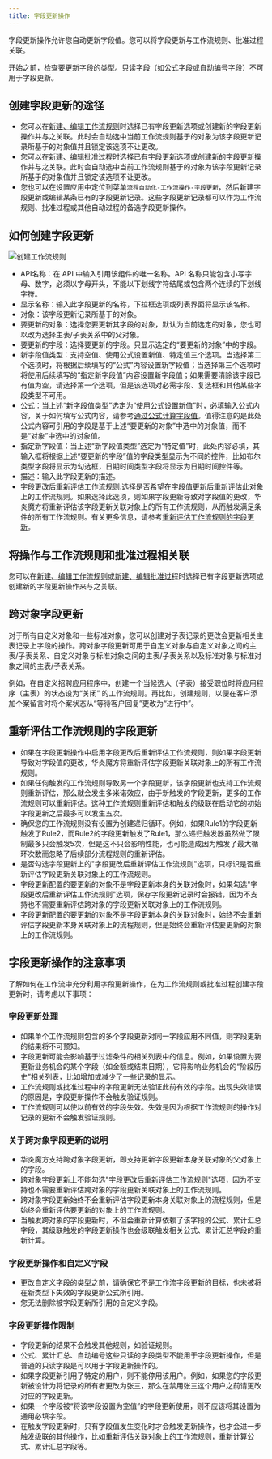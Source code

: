 ```yaml
---
title: 字段更新操作
---
```


字段更新操作允许您自动更新字段值。您可以将字段更新与工作流规则、批准过程关联。

开始之前，检查要更新字段的类型。只读字段（如公式字段或自动编号字段）不可用于字段更新。

## 创建字段更新的途径

- 您可以在[新建、编辑工作流规则](/help/auto_workflow/create)时选择已有字段更新选项或创建新的字段更新操作并与之关联。此时会自动选中当前工作流规则基于的对象为该字段更新记录所基于的对象值并且锁定该选项不让更改。
- 您可以在[新建、编辑批准过程](/help/approval/create)时选择已有字段更新选项或创建新的字段更新操作并与之关联。此时会自动选中当前工作流规则基于的对象为该字段更新记录所基于的对象值并且锁定该选项不让更改。
- 您也可以在设置应用中定位到菜单`流程自动化-工作流操作-字段更新`，然后新建字段更新或编辑某条已有的字段更新记录。这些字段更新记录都可以作为工作流规则、批准过程或其他自动过程的备选字段更新操作。

## 如何创建字段更新

![创建工作流规则](/assets/help/auto_actions/auto_actions_create.png)

- API名称：在 API 中输入引用该组件的唯一名称。API 名称只能包含小写字母、数字，必须以字母开头，不能以下划线字符结尾或包含两个连续的下划线字符。
- 显示名称：输入此字段更新的名称，下拉框选项或列表界面将显示该名称。
- 对象：该字段更新记录所基于的对象。
- 要更新的对象：选择您要更新其字段的对象，默认为当前选定的对象，您也可以改为选择主表/子表关系中的父对象。
- 要更新的字段：选择要更新的字段。只显示选定的“要更新的对象”中的字段。
- 新字段值类型：支持空值、使用公式设置新值、特定值三个选项。当选择第二个选项时，将根据后续填写的“公式”内容设置新字段值；当选择第三个选项时将使用后续填写的“指定新字段值”内容设置新字段值；如果需要清除该字段已有值为空，请选择第一个选项，但是该选项对必需字段、复选框和其他某些字段类型不可用。
- 公式：当上述“新字段值类型”选定为“使用公式设置新值”时，必填输入公式内容，关于如何填写公式内容，请参考[通过公式计算字段值](/help/formula/summary)。值得注意的是此处公式内容可引用的字段是基于上述“要更新的对象”中选中的对象值，而不是“对象”中选中的对象值。
- 指定新字段值：当上述“新字段值类型”选定为“特定值”时，此处内容必填，其输入框将根据上述“要更新的字段”值的字段类型显示为不同的控件，比如布尔类型字段将显示为勾选框，日期时间类型字段将显示为日期时间控件等。
- 描述：输入此字段更新的描述。
- 字段更改后重新评估工作流规则:选择是否希望在字段值更新后重新评估此对象上的工作流规则。如果选择此选项，则如果字段更新导致对字段值的更改，华炎魔方将重新评估该字段更新关联对象上的所有工作流规则，从而触发满足条件的所有工作流规则。有关更多信息，请参考[重新评估工作流规则的字段更新](#重新评估工作流规则的字段更新)。

## 将操作与工作流规则和批准过程相关联

您可以在[新建、编辑工作流规则](/help/auto_workflow/create)或[新建、编辑批准过程](/help/approval/approval_setup)时选择已有字段更新选项或创建新的字段更新操作来与之关联。

## 跨对象字段更新

对于所有自定义对象和一些标准对象，您可以创建对子表记录的更改会更新相关主表记录上字段的操作。跨对象字段更新可用于自定义对象与自定义对象之间的主表/子表关系、自定义对象与标准对象之间的主表/子表关系以及标准对象与标准对象之间的主表/子表关系。

例如，在自定义招聘应用程序中，创建一个当候选人（子表）接受职位时将应用程序（主表）的状态设为“关闭” 的工作流规则。再比如，创建规则，以便在客户添加个案留言时将个案状态从“等待客户回复”更改为“进行中”。

## 重新评估工作流规则的字段更新

- 如果在字段更新操作中启用字段更改后重新评估工作流规则，则如果字段更新导致对字段值的更改，华炎魔方将重新评估字段更新关联对象上的所有工作流规则。
- 如果任何触发的工作流规则导致另一个字段更新，该字段更新也支持工作流规则重新评估，那么就会发生多米诺效应，由于新触发的字段更新，更多的工作流规则可以重新评估。这种工作流规则重新评估和触发的级联在启动它的初始字段更新之后最多可以发生五次。
- 确保您的工作流规则没有设置为创建递归循环。例如，如果Rule1的字段更新触发了Rule2，而Rule2的字段更新触发了Rule1，那么递归触发器虽然做了限制最多只会触发5次，但是这不只会影响性能，也可能造成因为触发了最大循环次数而忽略了后续部分流程规则的重新评估。
- 是否勾选字段更新上的"字段更改后重新评估工作流规则"选项，只标识是否重新评估字段更新关联对象上的工作流规则。
- 字段更新配置的要更新的对象不是字段更新本身的关联对象时，如果勾选"字段更改后重新评估工作流规则"选项，保存字段更新记录时会报错，因为不支持也不需要重新评估跨对象的字段更新关联对象上的工作流规则。
- 字段更新配置的要更新的对象不是字段更新本身的关联对象时，始终不会重新评估字段更新本身关联对象上的流程规则，但是始终会重新评估要更新的对象上的工作流规则。

## 字段更新操作的注意事项

了解如何在工作流中充分利用字段更新操作，在为工作流规则或批准过程创建字段更新时，请考虑以下事项：

### 字段更新处理

- 如果单个工作流规则包含的多个字段更新对同一字段应用不同值，则字段更新的结果将不可预知。
- 字段更新可能会影响基于过滤条件的相关列表中的信息。例如，如果设置为要更新业务机会的某个字段（如金额或结束日期），它将影响业务机会的“阶段历史”相关列表，比如增加或减少了一些记录的显示。
- 工作流规则或批准过程中的字段更新无法验证此前有效的字段。出现失效错误的原因是，字段更新操作不会触发验证规则。
- 工作流规则可以使以前有效的字段失效。失效是因为根据工作流规则的操作对记录的更新不会触发验证规则。

### 关于跨对象字段更新的说明

- 华炎魔方支持跨对象字段更新，即支持更新字段更新本身关联对象的父对象上的字段。
- 跨对象字段更新上不能勾选"字段更改后重新评估工作流规则"选项，因为不支持也不需要重新评估跨对象的字段更新关联对象上的工作流规则。
- 跨对象字段更新始终不会重新评估字段更新本身关联对象上的流程规则，但是始终会重新评估要更新的对象上的工作流规则。
- 当触发跨对象的字段更新时，不但会重新计算依赖了该字段的公式、累计汇总字段，其级联触发的字段更新操作也会级联触发相关公式、累计汇总字段的重新计算。

### 字段更新操作和自定义字段

- 更改自定义字段的类型之前，请确保它不是工作流字段更新的目标，也未被将在新类型下失效的字段更新公式所引用。
- 您无法删除被字段更新所引用的自定义字段。

### 字段更新操作限制

- 字段更新的结果不会触发其他规则，如验证规则。
- 公式、累计汇总、自动编号这些只读的字段类型不能用于字段更新操作，但是普通的只读字段是可以用于字段更新操作的。
- 如果字段更新引用了特定的用户，则不能停用该用户。例如，如果您的字段更新被设计为将记录的所有者更改为张三，那么在禁用张三这个用户之前请更改对应的字段更新。
- 如果一个字段被“将该字段设置为空值”的字段更新使用，则不应该将其设置为通用必填字段。
- 在触发字段更新时，只有字段值发生变化时才会触发更新操作，也才会进一步触发级联的其他操作，比如重新评估关联对象上的工作流规则，重新计算公式、累计汇总字段等。
